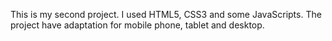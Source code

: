 This is my second project.
I used HTML5, CSS3 and some JavaScripts.
The project have adaptation for mobile phone, tablet and desktop.
